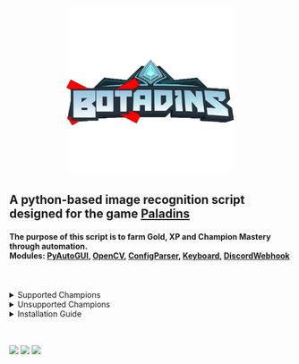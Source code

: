 <html>
   <p align="center">
      <a href="https://github.com/curv3ball/Botadins">
      <img src="https://github.com/curv3ball/Botadins/blob/main/images/logo.png?raw=true" alt="Logo" width="300" height="300">
      </a>
   <h2>
      A python-based image recognition script designed for the game <a href="https://www.paladins.com">Paladins</a>
   </h2>
   <h4>
      The purpose of this script is to farm Gold, XP and Champion Mastery through automation.<br>
      Modules: <a href="https://pypi.org/project/PyAutoGUI/">PyAutoGUI</a>, 
      <a href="https://pypi.org/project/opencv-python/">OpenCV</a>, 
      <a href="https://docs.python.org/3/library/configparser.html#module-configparser">ConfigParser</a>, 
      <a href="https://pypi.org/project/keyboard/">Keyboard</a>, 
      <a href="https://pypi.org/project/discord-webhook/">DiscordWebhook</a> 
      <br> <br> <br>
   </h4>
   <details>
      <summary>Supported Champions</summary>
      <br>
      Androxus, Ash, Barik, Buck, Cassie, Evie, Furia, Grohk, Grover, IO, Jenos, Khan, Kinessa, Lex<br> Lian, Maeve, Makoa, Octavia
      Pip, Ruckus, Saati, Seris, Sha Lin, Terminus, Tiberius, Tyra, VII, Viktor, Vora
   </details>
   <details>
      <summary>Unsupported Champions</summary>
      <br>
      Atlas, Azaan, Betty La Bomba, Bomb King, Corvus, Dredge, Drogoz, Fernando, Imano, Inara, Koga<br> Lillith, Mal'Damba, Moji, Raum
      Rei, Skye, Strix, Talus, Torvald, Vatu, Vivian, Willo, Yagorath, Ying, Zhin
   </details>
   <details>
      <summary>Installation Guide</summary>
      <br>
      Step 1) Download the loader from <a href="https://github.com/curv3ball/Botadins/releases/download/loader/botadins.loader.rar">Here</a>, make a folder and unzip it into the folder you just made<br>
      Step 2) Open botadins-loader.exe and click "Check for updates". This will download the latest files<br>
      Step 3) Open settings.ini and type the champion you want to use (exactly how it is in game)<br>
      Step 4) Set your discord webhook in settings.ini for script updates *optional*<br>
      Step 5) Open paladins and set your resolution to 1920x1080, then click Load on the loader
   </details>
   <br><br>
</html>

![](https://img.shields.io/github/downloads/curv3ball/botadins/total?color=blue&logo=download-widget)
![](https://img.shields.io/github/commit-activity/m/curv3ball/botadins?color=blue&label=updates)
![](https://img.shields.io/github/last-commit/curv3ball/botadins?color=blue&label=last%20update)
